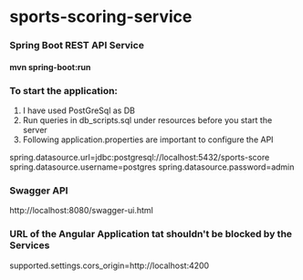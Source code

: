 # sports-scoring-service

### Spring Boot REST API Service
#### mvn spring-boot:run

### To start the application: 
1) I have used PostGreSql as DB
2) Run queries in db_scripts.sql under resources before you start the server
3) Following application.properties are important to configure the API

spring.datasource.url=jdbc:postgresql://localhost:5432/sports-score
spring.datasource.username=postgres
spring.datasource.password=admin

### Swagger API
http://localhost:8080/swagger-ui.html

### URL of the Angular Application tat shouldn't be blocked by the Services
supported.settings.cors_origin=http://localhost:4200
